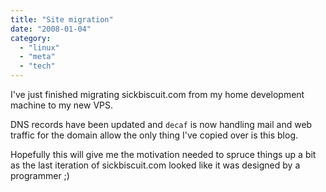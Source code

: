 ```yaml
---
title: "Site migration"
date: "2008-01-04"
category:
  - "linux"
  - "meta"
  - "tech"
---
```


I've just finished migrating sickbiscuit.com from my home development machine to my new VPS.

DNS records have been updated and `decaf` is now handling mail and web traffic for the domain allow the only thing I've copied over is this blog.

Hopefully this will give me the motivation needed to spruce things up a bit as the last iteration of sickbiscuit.com looked like it was designed by a programmer ;)
